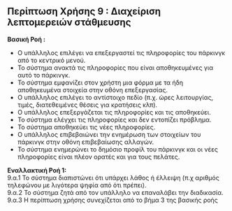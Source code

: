 ## Περίπτωση Χρήσης 9 : Διαχείριση λεπτομερειών στάθμευσης

**Βασική Ροή :**  

- Ο υπάλληλος επιλέγει να επεξεργαστεί τις πληροφορίες του πάρκινγκ από το κεντρικό μενού.
- Το σύστημα ανακτά τις πληροφορίες που είναι αποθηκευμένες για αυτό το πάρκινγκ.
- Το σύστημα εμφανίζει στον χρήστη μια φόρμα με τα ήδη αποθηκευμένα στοιχεία στην οθόνη επεξεργασίας.
- Ο υπάλληλος επιλέγει το αντίστοιχο πεδίο (π.χ. ώρες λειτουργίας, τιμές, διατεθειμένες θέσεις για κρατήσεις κλπ).
- Ο υπάλληλος επεξεργάζεται τις πληροφορίες και τις αποθηκεύει.
- Το σύστημα ελέγχει τις πληροφορίες και δεν εντοπίζει πρόβλημα.
- Το σύστημα αποθηκεύει τις νέες πληροφορίες.
- Ο υπάλληλος επιβεβαιώνει την ενημέρωση των στοιχείων του πάρκινγκ στην οθόνη επιβεβαίωσης αλλαγών.
- Το σύστημα ενημερώνει το δημόσιο προφίλ του πάρκινγκ και οι νέες πληροφορίες είναι πλέον ορατές και για τους πελάτες.


**Εναλλακτική Ροή 1:**  
9.α.1 Το σύστημα διαπιστώνει ότι υπάρχει λάθος ή έλλειψη (π.χ αριθμός τηλεφώνου με λιγότερα ψηφία από ότι πρέπει).  
9.α.2 Το σύστημα ζητά από τον υπάλληλο να επαναλάβει την διαδικασία.  
9.α.3 Η περίπτωση χρήσης συνεχίζεται από το βήμα 3 της βασικής ροής  

